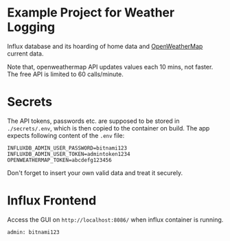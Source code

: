 # Example Project for Weather Logging
Influx database and its hoarding of home data and [OpenWeatherMap](https://openweathermap.org) current data.

Note that, openweathermap API updates values each 10 mins, not faster. The free API is limited to 60 calls/minute.


# Secrets
The API tokens, passwords etc. are supposed to be stored in `./secrets/.env`, which is then copied to the container on build. The app expects following content of the `.env` file:

```env
INFLUXDB_ADMIN_USER_PASSWORD=bitnami123
INFLUXDB_ADMIN_USER_TOKEN=admintoken1234
OPENWEATHERMAP_TOKEN=abcdefg123456
```
Don't forget to insert your own valid data and treat it securely.

# Influx Frontend
Access the GUI on `http://localhost:8086/` when influx container is running.
```
admin: bitnami123
```